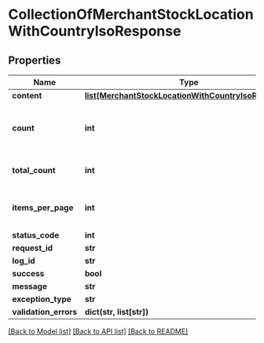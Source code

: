 # CollectionOfMerchantStockLocationWithCountryIsoResponse

## Properties
Name | Type | Description | Notes
------------ | ------------- | ------------- | -------------
**content** | [**list[MerchantStockLocationWithCountryIsoResponse]**](MerchantStockLocationWithCountryIsoResponse.md) |  | [optional] 
**count** | **int** | The number of items in the current response. | [optional] 
**total_count** | **int** | The total number of items. | [optional] 
**items_per_page** | **int** | The number of items per page. | [optional] 
**status_code** | **int** |  | [optional] 
**request_id** | **str** |  | [optional] 
**log_id** | **str** |  | [optional] 
**success** | **bool** |  | [optional] 
**message** | **str** |  | [optional] 
**exception_type** | **str** |  | [optional] 
**validation_errors** | **dict(str, list[str])** |  | [optional] 

[[Back to Model list]](../README.md#documentation-for-models) [[Back to API list]](../README.md#documentation-for-api-endpoints) [[Back to README]](../README.md)

